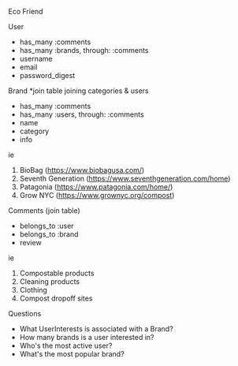 Eco Friend 

User 
- has_many :comments 
- has_many :brands, through: :comments
- username 
- email 
- password_digest 

Brand *join table joining categories & users 
- has_many :comments 
- has_many :users, through: :comments
- name 
- category  
- info
<!-- or should I add - <shipping> as an attr instead? -->

ie 
1. BioBag (https://www.biobagusa.com/)
2. Seventh Generation (https://www.seventhgeneration.com/home)
3. Patagonia (https://www.patagonia.com/home/)
4. Grow NYC (https://www.grownyc.org/compost) 

Comments (join table) 
- belongs_to :user 
- belongs_to :brand
- review 

ie 
1. Compostable products
2. Cleaning products 
3. Clothing 
4. Compost dropoff sites

<!-- *join table joining users and interests -->

<!-- UserBrand
- belongs_to :user 
- belongs_to :brand 
- userid 
- brandid 
- owner: boolean (didn’t want to have a belongs_to association with brand) -->

Questions
- What UserInterests is associated with a Brand? 
- How many brands is a user interested in?
- Who's the most active user? 
- What's the most popular brand? 


